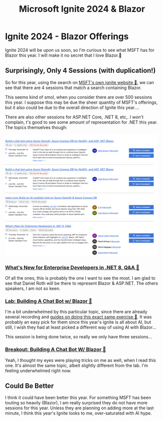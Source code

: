 ﻿---
tags: blog, thoughts, Microsoft, Blazor
title: Microsoft Ignite 2024 & Blazor
published: 11/01/2023 21:00:00
---

# Ignite 2024 - Blazor Offerings

Ignite 2024 will be upon us soon, so I'm curious to see what MSFT has for Blazor this year. I will make it no secret that I love Blazor.💚


## Surprisingly, Only 4 Sessions (with duplication!)

So for this year, using the search on [MSFT's own ignite website 🔗](https://ignite.microsoft.com/en-US/sessions?search=Blazor&sortBy=relevance), we can see that there are 4 sessions that match a search containing Blazor.

This seems kind of smol, when you consider there are over 500 sessions this year. I suppose this may be due the sheer quantity of MSFT's offerings, but it also could be due to the overall direction of Ignite this year....


There are also other sessions for ASP.NET Core, .NET 8, etc,. I won't complain, t's good to see some amount of representation for .NET this year. The topics themselves though:

<a href="Posts/Images/ignite2024blazor.png"><img src="Posts/Images/ignite2024blazor.png" height="400" width="500"></a>

### [What's New for Enterprise Developers in .NET 8, Q&A 🔗](https://ignite.microsoft.com/en-US/sessions/d9ea0d2c-1756-4ec6-91b2-8316e309d36a?source=sessions)

Of all the ones, this is probably the one I want to see the most. I am glad to see that Daniel Roth will be there to represent Blazor & ASP.NET. The others speakers, I am not so keen.



### [Lab: Building A Chat Bot w/ Blazor 🔗](https://ignite.microsoft.com/en-US/sessions/7d702927-b96d-499e-bf1c-87f68ebc8dd3?source=sessions)

I'm a bit underwhelmed by this particular topic, since there are already several recording and [guides on doing this exact same exercise 🔗](https://learn.microsoft.com/en-us/azure/azure-signalr/signalr-tutorial-build-blazor-server-chat-app). It was probably an easy pick for them since this year's ignite is all about AI, but still, I wish they had at least picked a different way of using AI with Blazor...

This session is being done twice, so really we only have three sessions...

### [Breakout: Building A Chat Bot W/ Blazor 🔗](https://ignite.microsoft.com/en-US/sessions/80cb0c1c-d2af-4e9d-975d-c94f135c976e?source=sessions)

Yeah, I thought my eyes were playing tricks on me as well, when I read this one. It's almost the same topic, albeit slightly different from the lab. I'm feeling underwhelmed right now.




## Could Be Better

I think it could have been better this year. For something MSFT has been touting so heavily (Blazor), I am really surprised they do not have more sessions for this year. Unless they are planning on adding more at the last minute, I think this year's Ignite looks to me, over-saturated with AI hype.